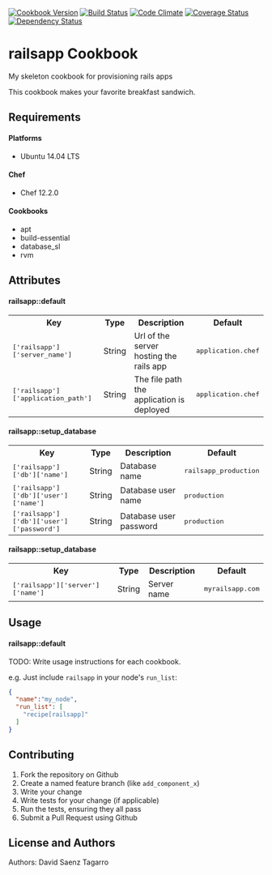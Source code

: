 [![Cookbook Version](https://img.shields.io/cookbook/v/railsapp-chef.svg)](https://community.opscode.com/cookbooks/railsapp-chef)
[![Build Status](https://travis-ci.org/dsaenztagarro/railsapp-chef.svg?branch=master)](https://travis-ci.org/dsaenztagarro/railsapp-chef)
[![Code Climate](https://codeclimate.com/github/dsaenztagarro/railsapp-chef/badges/gpa.svg)](https://codeclimate.com/github/dsaenztagarro/railsapp-chef)
[![Coverage Status](https://coveralls.io/repos/dsaenztagarro/railsapp-chef/badge.svg?branch=master&service=github)](https://coveralls.io/github/dsaenztagarro/railsapp-chef?branch=master)
[![Dependency Status](https://gemnasium.com/dsaenztagarro/railsapp-chef.svg)](https://gemnasium.com/dsaenztagarro/railsapp-chef)

railsapp Cookbook
=================

My skeleton cookbook for provisioning rails apps

This cookbook makes your favorite breakfast sandwich.

Requirements
------------

#### Platforms
- Ubuntu 14.04 LTS

#### Chef
- Chef 12.2.0

#### Cookbooks
- apt
- build-essential
- database_sl
- rvm

Attributes
----------

#### railsapp::default
<table>
  <tr>
    <th>Key</th>
    <th>Type</th>
    <th>Description</th>
    <th>Default</th>
  </tr>
  <tr>
    <td><tt>['railsapp']['server_name']</tt></td>
    <td>String</td>
    <td>Url of the server hosting the rails app</td>
    <td><tt>application.chef</tt></td>
  </tr>
  <tr>
    <td><tt>['railsapp']['application_path']</tt></td>
    <td>String</td>
    <td>The file path the application is deployed</td>
    <td><tt>application.chef</tt></td>
  </tr>
</table>

#### railsapp::setup_database
<table>
  <tr>
    <th>Key</th>
    <th>Type</th>
    <th>Description</th>
    <th>Default</th>
  </tr>
  <tr>
    <td><tt>['railsapp']['db']['name']</tt></td>
    <td>String</td>
    <td>Database name</td>
    <td><tt>railsapp_production</tt></td>
  </tr>
  <tr>
    <td><tt>['railsapp']['db']['user']['name']</tt></td>
    <td>String</td>
    <td>Database user name</td>
    <td><tt>production</tt></td>
  </tr>
  <tr>
    <td><tt>['railsapp']['db']['user']['password']</tt></td>
    <td>String</td>
    <td>Database user password</td>
    <td><tt>production</tt></td>
  </tr>
</table>

#### railsapp::setup_database
<table>
  <tr>
    <th>Key</th>
    <th>Type</th>
    <th>Description</th>
    <th>Default</th>
  </tr>
  <tr>
    <td><tt>['railsapp']['server']['name']</tt></td>
    <td>String</td>
    <td>Server name</td>
    <td><tt>myrailsapp.com</tt></td>
  </tr>
</table>

Usage
-----
#### railsapp::default
TODO: Write usage instructions for each cookbook.

e.g.
Just include `railsapp` in your node's `run_list`:

```json
{
  "name":"my_node",
  "run_list": [
    "recipe[railsapp]"
  ]
}
```

Contributing
------------
1. Fork the repository on Github
2. Create a named feature branch (like `add_component_x`)
3. Write your change
4. Write tests for your change (if applicable)
5. Run the tests, ensuring they all pass
6. Submit a Pull Request using Github

License and Authors
-------------------
Authors: David Saenz Tagarro
